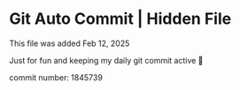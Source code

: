 # Git Auto Commit | Hidden File

This file was added Feb 12, 2025

Just for fun and keeping my daily git commit active 🤪

commit number: 1845739
